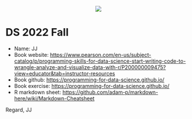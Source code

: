 <p align="center">
  <img  src="https://github.com/Jikhan-Jeong/Fall-2022-DS-practice-repo/blob/main/title_pic.png">

</p>

# DS 2022 Fall
* Name: JJ
* Book website: https://www.pearson.com/en-us/subject-catalog/p/programming-skills-for-data-science-start-writing-code-to-wrangle-analyze-and-visualize-data-with-r/P200000009475?view=educator&tab=instructor-resources
* Book github: https://programming-for-data-science.github.io/
* Book exercise: https://programming-for-data-science.github.io/
* R markdown sheet: https://github.com/adam-p/markdown-here/wiki/Markdown-Cheatsheet

Regard,
JJ


